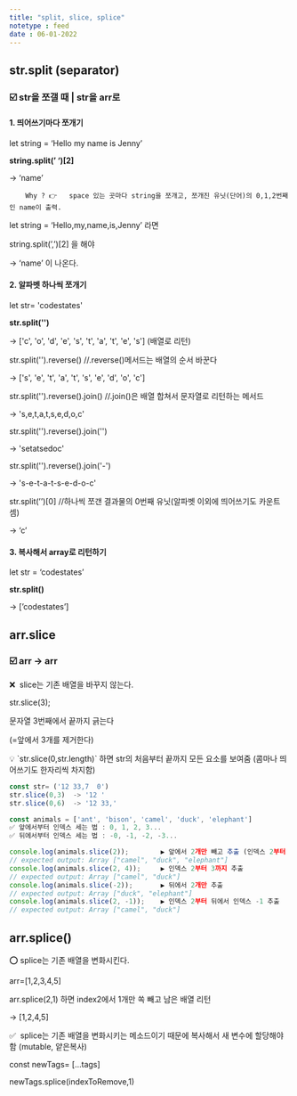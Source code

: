 ```yaml
---
title: "split, slice, splice"
notetype : feed
date : 06-01-2022
---
```




## str.split (separator)   

### ☑️ str을 쪼갤 때 | str을 arr로  
  
#### 1.  띄어쓰기마다 쪼개기

let string = ‘Hello my name is Jenny’

**string.split(’ ‘)[2]**

→ ‘name’

		Why ? 👉   space 있는 곳마다 string을 쪼개고, 쪼개진 유닛(단어)의 0,1,2번째인 name이 출력.



let string = ‘Hello,my,name,is,Jenny’ 라면

string.split(’,’)[2] 을 해야

→ ‘name’ 이 나온다.  

    


#### 2.  알파벳 하나씩 쪼개기  

let str= 'codestates'

**str.split('')**

→ ['c', 'o', 'd', 'e', 's', 't', 'a', 't', 'e', 's'] (배열로 리턴)


str.split('').reverse() //.reverse()메서드는 배열의 순서 바꾼다

→ ['s', 'e', 't', 'a', 't', 's', 'e', 'd', 'o', 'c']


str.split('').reverse().join() //.join()은 배열 합쳐서 문자열로 리턴하는 메서드

→ 's,e,t,a,t,s,e,d,o,c'


str.split('').reverse().join('')

→ 'setatsedoc'


str.split('').reverse().join('-')

→ 's-e-t-a-t-s-e-d-o-c'


str.split(’’)[0] //하나씩 쪼갠 결과물의 0번째 유닛(알파벳 이외에 띄어쓰기도 카운트 셈)

→ ‘c’  


      

#### 3.  복사해서 array로 리턴하기

let str = ‘codestates’

**str.split()**

→ [’codestates’]  


## arr.slice 

### ☑️ arr → arr


❌  slice는 기존 배열을 바꾸지 않는다.

str.slice(3);

문자열 3번째에서 끝까지 긁는다

(=앞에서 3개를 제거한다)

<aside> 💡 `str.slice(0,str.length)` 하면 str의 처음부터 끝까지 모든 요소를 보여줌 (콤마나 띄어쓰기도 한자리씩 차지함)

</aside>

```javascript
const str= ('12 33,7  0')
str.slice(0,3)  -> '12 '
str.slice(0,6)  -> '12 33,'

const animals = ['ant', 'bison', 'camel', 'duck', 'elephant']
✅ 앞에서부터 인덱스 세는 법 : 0, 1, 2, 3...
✅ 뒤에서부터 인덱스 세는 법 : -0, -1, -2, -3...

console.log(animals.slice(2));        ▶️ 앞에서 2개만 빼고 추출 (인덱스 2부터 출력)
// expected output: Array ["camel", "duck", "elephant"]
console.log(animals.slice(2, 4));     ▶️ 인덱스 2부터 3까지 추출
// expected output: Array ["camel", "duck"]
console.log(animals.slice(-2));       ▶️ 뒤에서 2개만 추출
// expected output: Array ["duck", "elephant"]  
console.log(animals.slice(2, -1));    ▶️ 인덱스 2부터 뒤에서 인덱스 -1 추출
// expected output: Array ["camel", "duck"]

```



## arr.splice()

⭕️ splice는 기존 배열을 변화시킨다.

arr=[1,2,3,4,5]

arr.splice(2,1) 하면 index2에서 1개만 쏙 빼고 남은 배열 리턴

→ [1,2,4,5]



✅  splice는 기존 배열을 변화시키는 메소드이기 때문에 복사해서 새 변수에 할당해야 함 (mutable, 얕은복사)

const newTags= [...tags]

newTags.splice(indexToRemove,1)